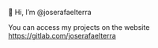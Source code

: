 👋 Hi, I’m @joserafaelterra

You can access my projects on the website https://gitlab.com/joserafaelterra

<!---
joserafaelterra/joserafaelterra is a ✨ special ✨ repository because its `README.md` (this file) appears on your GitHub profile.
You can click the Preview link to take a look at your changes.
--->
